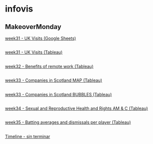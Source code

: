# infovis


## MakeoverMonday

[week31 - UK Visits (Google Sheets)](https://sivnisky.github.io/infovis/MakeOverMonday.html)
##
[week31 - UK Visits (Tableau)](https://sivnisky.github.io/infovis/MakeOverMondayW31Tableau.html)
##
[week32 - Benefits of remote work (Tableau)](https://sivnisky.github.io/infovis/BenefitsOfRemoteWorkTableau.html)
##
[week33 - Companies in Scotland MAP (Tableau)](https://sivnisky.github.io/infovis/CompaniesScotlandMap(Tableau).html)
##
[week33 - Companies in Scotland BUBBLES (Tableau)](https://sivnisky.github.io/infovis/CompaniesInScotlandBubble(Tableau).html)
##
[week34 - Sexual and Reproductive Health and Rights AM & C (Tableau)](https://sivnisky.github.io/infovis/MOMW34.html)
##
[week35 - Batting averages and dismissals per player (Tableau)](https://sivnisky.github.io/infovis/MOMW35.html)
##
[Timeline - sin terminar](https://sivnisky.github.io//infovis/Timeline.html)

